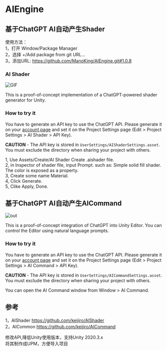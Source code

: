 # AIEngine   

## 基于ChatGPT AI自动产生Shader  

  
使用方法：  
1，打开 Window/Package Manager  
2，选择 +/Add package from git URL...  
3，添加URL: https://github.com/ManoKing/AIEngine.git#1.0.8   


### AI Shader  

![GIF](https://user-images.githubusercontent.com/343936/223034386-cf69f2a2-d8ec-4537-9f1b-37051542b1cd.gif)

This is a proof-of-concept implementation of a ChatGPT-powered shader generator for Unity.

### How to try it

You have to generate an API key to use the ChatGPT API.
Please generate it on your [account page](https://platform.openai.com/account/api-keys)
and set it on the Project Settings page (Edit > Project Settings > AI Shader > API Key).

**CAUTION** - The API key is stored in `UserSettings/AIShaderSettings.asset`.
You must exclude the directory when sharing your project with others.

1, Use Assets/Create/AI Shader Create .aishader file.  
2, in Inspector of shader file, input Prompt. such as: Simple solid fill shader. The color is exposed as a property.  
3, Create some name Material.  
4, Click Generate.  
5, Clike Apply, Done.  


## 基于ChatGPT AI自动产生AICommand


![out](https://user-images.githubusercontent.com/343936/226172223-acfba006-8621-425f-a697-be745a94503f.gif)

This is a proof-of-concept integration of ChatGPT into Unity Editor. You can
control the Editor using natural language prompts.

### How to try it

You have to generate an API key to use the ChatGPT API. Please generate it on
your [account page](https://platform.openai.com/account/api-keys) and set it on
the Project Settings page (Edit > Project Settings > AI Command > API Key).

**CAUTION** - The API key is stored in `UserSettings/AICommandSettings.asset`.
You must exclude the directory when sharing your project with others.

You can open the AI Command window from Window > AI Command.

## 参考
1，AIShader https://github.com/keijiro/AIShader  
2，AICommon https://github.com/keijiro/AICommand  

修改API,降低Unity使用版本，支持Unity 2020.3.x  
将其制作成UPM，方便导入项目  